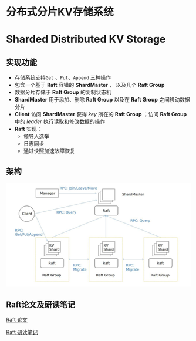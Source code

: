 # 分布式分片KV存储系统

# Sharded Distributed KV Storage

## 实现功能

- 存储系统支持`Get` 、`Put`、`Append` 三种操作
- 包含一个基于 **Raft** 容错的 **ShardMaster** ， 以及几个 **Raft Group**
- 数据分片存储于 **Raft Group** 的复制状态机
- **ShardMaster** 用于添加、删除 **Raft Group** 以及在 **Raft Group** 之间移动数据分片
- **Client** 访问 **ShardMaster** 获得 *key* 所在的 **Raft Group** ；访问 **Raft Group** 中的 *leader* 执行读取和修改数据的操作
- **Raft** 实现：
  - 领导人选举
  - 日志同步
  - 通过快照加速故障恢复

## 架构

![](./img/structure.jpg)

## Raft论文及研读笔记

[Raft 论文](https://github.com/XutongLi/Learning-Notes/blob/master/Distributed_System/Paper_Reading/Raft/raft-extended.pdf)

[Raft 研读笔记](https://www.cnblogs.com/brianleelxt/p/13251540.html)

